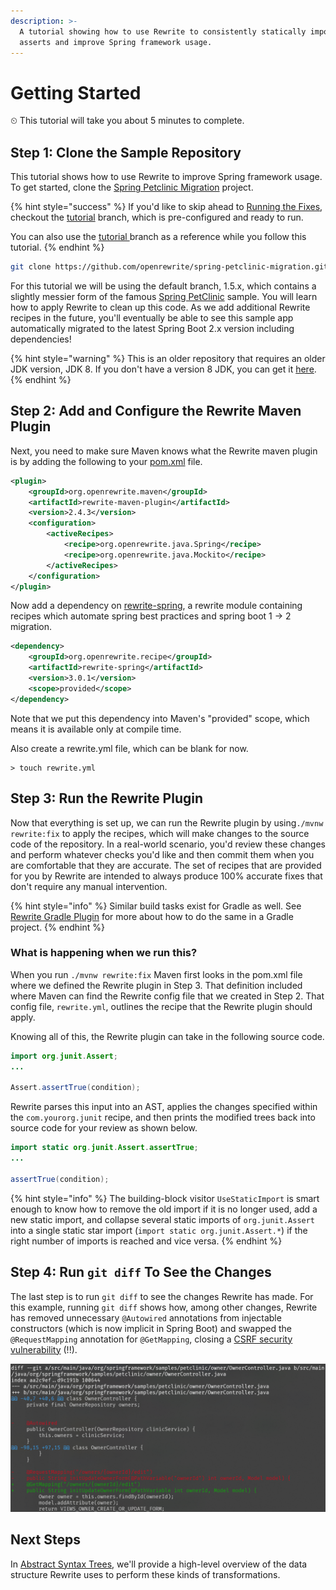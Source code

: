 ```yaml
---
description: >-
  A tutorial showing how to use Rewrite to consistently statically import JUnit
  asserts and improve Spring framework usage.
---
```


# Getting Started

⏲ This tutorial will take you about 5 minutes to complete.

## Step 1: Clone the Sample Repository

This tutorial shows how to use Rewrite to improve Spring framework usage. To get started, clone the [Spring Petclinic Migration](https://github.com/openrewrite/spring-petclinic-migration) project.

{% hint style="success" %}
If you'd like to skip ahead to [Running the Fixes](https://github.com/openrewrite/spring-petclinic-migration#running-the-fixes), checkout the [tutorial](https://github.com/openrewrite/spring-petclinic-migration/tree/tutorial) branch, which is pre-configured and ready to run.

You can also use the [tutorial ](https://github.com/openrewrite/spring-petclinic-migration/tree/tutorial)branch as a reference while you follow this tutorial.
{% endhint %}

```bash
git clone https://github.com/openrewrite/spring-petclinic-migration.git
```

For this tutorial we will be using the default branch, 1.5.x, which contains a slightly messier form of the famous [Spring PetClinic](https://github.com/spring-projects/spring-petclinic) sample. You will learn how to apply Rewrite to clean up this code. As we add additional Rewrite recipes in the future, you'll eventually be able to see this sample app automatically migrated to the latest Spring Boot 2.x version including dependencies!

{% hint style="warning" %}
This is an older repository that requires an older JDK version, JDK 8. If you don't have a version 8 JDK, you can get it [here](https://adoptopenjdk.net/?variant=openjdk8&jvmVariant=hotspot).
{% endhint %}

## Step 2: Add and Configure the Rewrite Maven Plugin

Next, you need to make sure Maven knows what the Rewrite maven plugin is by adding the following to your [pom.xml](https://github.com/openrewrite/spring-petclinic-migration/blob/1.5.x/pom.xml) file.

```xml
<plugin>
    <groupId>org.openrewrite.maven</groupId>
    <artifactId>rewrite-maven-plugin</artifactId>
    <version>2.4.3</version>
    <configuration>
        <activeRecipes>
            <recipe>org.openrewrite.java.Spring</recipe>
            <recipe>org.openrewrite.java.Mockito</recipe>
        </activeRecipes>
    </configuration>
</plugin>
```

Now add a dependency on [rewrite-spring](https://github.com/openrewrite/rewrite-spring), a rewrite module containing recipes which automate spring best practices and spring boot 1 -&gt; 2 migration.

```xml
<dependency>
    <groupId>org.openrewrite.recipe</groupId>
    <artifactId>rewrite-spring</artifactId>
    <version>3.0.1</version>
    <scope>provided</scope>
</dependency>
```

Note that we put this dependency into Maven's "provided" scope, which means it is available only at compile time.

Also create a rewrite.yml file, which can be blank for now.

```text
> touch rewrite.yml
```

## Step 3: Run the Rewrite Plugin

Now that everything is set up, we can run the Rewrite plugin by using`./mvnw rewrite:fix` to apply the recipes, which will make changes to the source code of the repository. In a real-world scenario, you'd review these changes and perform whatever checks you'd like and then commit them when you are comfortable that they are accurate. The set of recipes that are provided for you by Rewrite are intended to always produce 100% accurate fixes that don't require any manual intervention.

{% hint style="info" %}
Similar build tasks exist for Gradle as well. See [Rewrite Gradle Plugin](configuring/rewrite-gradle-plugin.md) for more about how to do the same in a Gradle project.
{% endhint %}

### What is happening when we run this?

When you run `./mvnw rewrite:fix` Maven first looks in the pom.xml file where we defined the Rewrite plugin in Step 3. That definition included where Maven can find the Rewrite config file that we created in Step 2. That config file, `rewrite.yml`, outlines the recipe that the Rewrite plugin should apply.

Knowing all of this, the Rewrite plugin can take in the following source code.

```java
import org.junit.Assert;
...

Assert.assertTrue(condition);
```

Rewrite parses this input into an AST, applies the changes specified within the `com.yourorg.junit` recipe, and then prints the modified trees back into source code for your review as shown below.

```java
import static org.junit.Assert.assertTrue;
...

assertTrue(condition);
```

{% hint style="info" %}
The building-block visitor `UseStaticImport` is smart enough to know how to remove the old import if it is no longer used, add a new static import, and collapse several static imports of `org.junit.Assert` into a single static star import \(`import static org.junit.Assert.*`\) if the right number of imports is reached and vice versa.
{% endhint %}

## Step 4: Run `git diff` To See the Changes

The last step is to run `git diff` to see the changes Rewrite has made. For this example, running `git diff` shows how, among other changes, Rewrite has removed unnecessary `@Autowired` annotations from injectable constructors \(which is now implicit in Spring Boot\) and swapped the `@RequestMapping` annotation for `@GetMapping`, closing a [CSRF security vulnerability](https://find-sec-bugs.github.io/bugs.htm#SPRING_ENDPOINT) \(!!\).

![Git diff showing removal of unnecessary @Autowired and migration of @RequestMapping](.gitbook/assets/image%20%281%29.png)

## Next Steps

In [Abstract Syntax Trees](v1beta/abstract-syntax-trees.md), we'll provide a high-level overview of the data structure Rewrite uses to perform these kinds of transformations.

